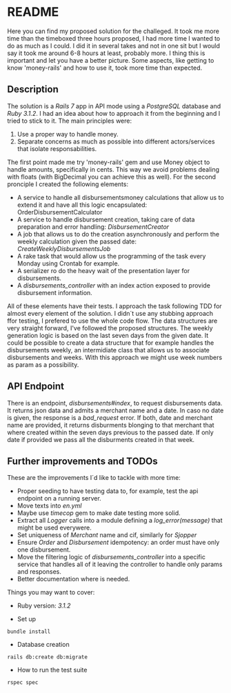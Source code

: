 # README

Here you can find my proposed solution for the challeged. It took me more time than the timeboxed three hours proposed, I had more time I wanted to do as much as I could. I did it in several takes and not in one sit but I would say it took me around 6-8 hours at least, probably more. I thing this is important and let you have a better picture. Some aspects, like getting to know 'money-rails' and how to use it, took more time than expected.

## Description
The solution is a *Rails 7* app in API mode using a *PostgreSQL* database and *Ruby 3.1.2*.
I had an idea about how to approach it from the beginning and I tried to stick to it. The main principles were:
 1. Use a proper way to handle money.
 2. Separate concerns as much as possible into different actors/services that isolate responsabilities.

The first point made me try 'money-rails' gem and use Money object to handle amounts, specifically in cents. This way we avoid problems dealing with floats (with BigDecimal you can achieve this as well). 
For the second pronciple I created the following elements:
- A service to handle all disbursementsmoney calculations that allow us to extend it and have all this logic encapsulated: OrderDisbursementCalculator
- A service to handle disbursement creation, taking care of data preparation and error handling: *DisbursementCreator*
- A job that allows us to do the creation asynchronously and perform the weekly calculation given the passed date: *CreateWeeklyDisbursementsJob*
- A rake task that would allow us the programming of the task every Monday using Crontab for example.
- A serializer ro do the heavy wait of the presentation layer for disbursements.
- A *disbursements_controller* with an index action exposed to provide disbursement information.

All of these elements have their tests. I approach the task following TDD for almost every element of the solution. I didn´t use any stubbing approach ffor testing, I prefered to use the whole code flow.
The data structures are very straight forward, I've followed the proposed structures.
The weekly generation logic is based on the last seven days from the given date. It could be possible to create a data structure that for example handles the disbursements weekly, an intermidiate class that allows us to associate disbursements and weeks. With this approach we might use week numbers as param as a possibility.

## API Endpoint

There is an endpoint, *disbursements#index*, to request disbursements data. It returns json data and admits a merchant name and a date. In caso no date is given, the response is a *bad_request* error.
If both, date and merchant name are provided, it returns disburments blonging to that merchant that where created within the seven days previous to the passed date.
If only date if provided we pass all the disburments created in that week.

## Further improvements and TODOs
These are the improvements I´d like to tackle with more time:
- Proper seeding to have testing data to, for example, test the api endpoint on a running server.
- Move texts into *en.yml*
- Maybe use *timecop* gem to make date testing more solid.
- Extract all *Logger* calls into a module defining a *log_error(message)* that might be used everywere.
- Set uniqueness of *Merchant* name and cif, similarly for *Sjopper*
- Ensure *Order* and *Disbursement* idempotency: an order must have only one disbursement.
- Move the filtering logic of *disbursements_controller* into a specific service that handles all of it leaving the controller to handle only params and responses.
- Better documentation where is needed.






Things you may want to cover:

* Ruby version: *3.1.2*

* Set up

```
bundle install
```

* Database creation
```
rails db:create db:migrate
```
* How to run the test suite
```
rspec spec
```


